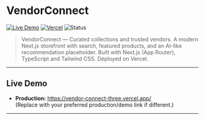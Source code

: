 # VendorConnect

[![Live Demo](https://img.shields.io/badge/demo-online-brightgreen)](https://vendor-connect-three.vercel.app/)
[![Vercel](https://img.shields.io/badge/deploy-vercel-black?logo=vercel)](https://vendor-connect-three.vercel.app/)
![Status](https://img.shields.io/badge/status-active-blue)

> VendorConnect — Curated collections and trusted vendors. A modern Next.js storefront with search, featured products, and an AI-like recommendation placeholder. Built with Next.js (App Router), TypeScript and Tailwind CSS. Deployed on Vercel.

---

## Live Demo

- **Production:** https://vendor-connect-three.vercel.app/  
(Replace with your preferred production/demo link if different.)

---

